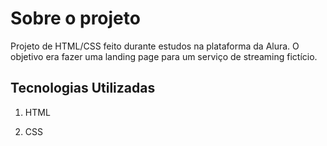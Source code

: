 # Sobre o projeto
Projeto de HTML/CSS feito durante estudos na plataforma da Alura. O objetivo era fazer uma landing page para um serviço de streaming fictício.

## Tecnologias Utilizadas

1. HTML

2. CSS
